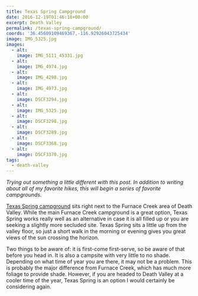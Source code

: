 ```yaml
---
title: Texas Spring Campground
date: 2016-12-19T01:46:18+00:00
excerpt: Death Valley
permalink: /texas-spring-campground/
coords: '36.45609109469367,-116.92926043725434'
image: IMG_5325.jpg
images:
  - alt: 
    image: IMG_5111_45331.jpg
  - alt: 
    image: IMG_4974.jpg
  - alt: 
    image: IMG_4298.jpg
  - alt: 
    image: IMG_4973.jpg
  - alt: 
    image: DSCF3294.jpg
  - alt: 
    image: IMG_5325.jpg
  - alt: 
    image: DSCF3298.jpg
  - alt: 
    image: DSCF3289.jpg
  - alt: 
    image: DSCF3368.jpg
  - alt: 
    image: DSCF3370.jpg
tags:
  - death-valley
---
```

<em>Trying out something a little different with this post. In addition to writing about all of my favorite hikes, this will begin a series of favorite campgrounds.</em>

<a href="https://www.nps.gov/deva/planyourvisit/camping.htm">Texas Spring campground</a> sits right next to the Furnace Creek area of Death Valley. While the main Furnace Creek campground is a great option, Texas Spring works really well as an alternative in case it is all filled up or you are seeking a slightly more secluded site. Texas Spring sits a little up from the valley floor, so just a short walk in the morning or evening gives you great views of the sun crossing the horizon.

Two things to be aware of: it is first-come first-serve, so be aware of that before you head in. It is also a campsite with very little to no shade. Depending on what time of year you are there, it may not be a problem. This is probably the major difference from Furnace Creek, which has much more foliage to provide shade. However, if you are headed to Death Valley at a cooler time of the year, Texas Spring is an option I would certainly be considering again.

